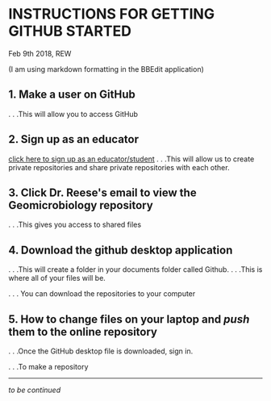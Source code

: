 # INSTRUCTIONS FOR GETTING __GITHUB__ STARTED
 Feb 9th 2018, REW

(I am using markdown formatting in the BBEdit application)

## 1. Make a user on GitHub
. . .This will allow you to access GitHub


## 2. Sign up as an educator
[click here to sign up as an educator/student](https://education.github.com)
. . .This will allow us to create private repositories and share private repositories with each other.

## 3. Click Dr. Reese's email to view the Geomicrobiology repository
. . .This gives you access to shared files
	
	
## 4. Download the github desktop application
. . .This will create a folder in your documents folder called Github.
. . .This is where all of your files will be.

. . . You can download the repositories to your computer 
## 5. How to change files on your laptop and _push_ them to the online repository
. . .Once the GitHub desktop file is downloaded, sign in.

. . .To make a repository

____
*to be continued*



